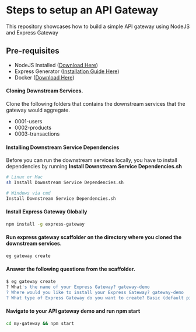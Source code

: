 # Steps to setup an API Gateway

This repository showcases how to build a simple API gateway using NodeJS and Express Gateway

## Pre-requisites

- NodeJS Installed ([Download Here](https://nodejs.org/en/download/))
- Express Generator ([Installation Guide Here](https://expressjs.com/en/starter/generator.html))
- Docker ([Download Here](https://www.docker.com/get-started))

#### Cloning Downstream Services.

Clone the following folders that contains the downstream services that the gateway would aggregate.

- 0001-users
- 0002-products
- 0003-transactions

#### Installing Downstream Service Dependencies

Before you can run the downstream services locally, you have to install dependencies by running **Install Downstream Service Dependencies.sh**

```sh
# Linux or Mac
sh Install Downstream Service Dependencies.sh

# Windows via cmd
Install Downstream Service Dependencies.sh
```

#### Install Express Gateway Globally

```sh
npm install -g express-gateway
```

#### Run express gateway scaffolder on the directory where you cloned the downstream services.

```sh
eg gateway create
```

#### Answer the following questions from the scaffolder.

```sh
$ eg gateway create
? What's the name of your Express Gateway? gateway-demo
? Where would you like to install your Express Gateway? gateway-demo
? What type of Express Gateway do you want to create? Basic (default pipeline with proxy)
```

#### Navigate to your API gateway demo and run npm start

```sh
cd my-gateway && npm start
```